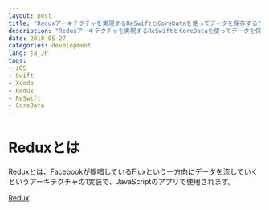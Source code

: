 ```yaml
---
layout: post
title: "Reduxアーキテクチャを実現するReSwiftとCoreDataを使ってデータを保存する"
description: "Reduxアーキテクチャを実現するReSwiftとCoreDataを使ってデータを保存する"
date: 2018-05-27
categories: development
lang: ja_JP
tags:
- iOS
- Swift
- Xcode
- Redux
- ReSwift
- CoreData
---
```


# Reduxとは

Reduxとは、Facebookが提唱しているFluxという一方向にデータを流していくというアーキテクチャの1実装で、JavaScriptのアプリで使用されます。

[Redux](https://redux.js.org)
